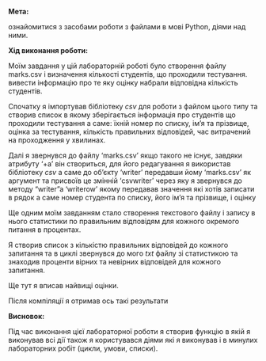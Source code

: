 ﻿**Мета:**

ознайомитися з засобами роботи з файлами в мові Python, діями над ними.


**Хід виконання роботи:**

Моїм завдання у цій лабораторній роботі було створення файлу marks.csv і визначення кількості студентів, що проходили тестування. вивести інформацію про те яку оцінку набрали відповідна кількість студентів.

Спочатку я імпортував бібліотеку *csv* для роботи з файлом цього типу та створив список в якому зберігається інформація про студентів що проходили тестування а саме: їхній номер по списку, ім’я та прізвище, оцінка за тестування, кількість правильних відповідей, час витрачений на проходження у хвилинах.


Далі я звернувся до файлу ‘marks.csv’ якщо такого не існує, завдяки атрибуту ‘+a’ він створиться, для його редагування я використав бібліотеку *csv* а саме до об’єкту ‘writer’ передавши йому ‘marks.csv’ як аргумент та присвоїв це змінній ‘csvwriter’ через яку я звернувся до методу “writer”a ‘writerow’ якому передавав значення які хотів записати в рядок а саме номер студента по списку, його ім’я та прізвище, і оцінку

Ще одним моїм завданням стало створення текстового файлу і запису в нього статистики по правильним відповідям для кожного окремого питання в процентах.

Я створив список з кількістю правильних відповідей до кожного запитання та в циклі звернувся до мого *txt* файлу зі статистикою та знаходив проценти вірних та невірних відповідей для кожного запитання.

Ще тут я вписав найвищі оцінки.

Після компіляції я отримав ось такі результати


**Висновок:**

Під час виконання цієї лабораторної роботи я створив функцію в якій я виконував всі дії також я користувався діями які я виконував і в минулих лабораторних робіт (цикли, умови, списки).